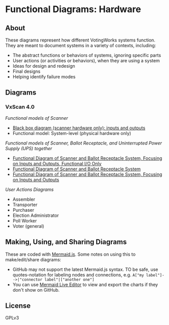 # Functional Diagrams: Hardware

## About

These diagrams represent how different VotingWorks systems function.  They are meant to document systems in a variety of contexts, including:

* The abstract functions or behaviors of systems, ignoring specific parts
* User actions (or activities or behaviors), when they are using a system
* Ideas for design and redesign
* Final designs
* Helping identify failure modes

## Diagrams

### VxScan 4.0 

*Functional models of Scanner*
* [Black box diagram (scanner hardware only): inputs and outputs](./vxscan/black-box-scanner.md)
* Functional model: System-level (physical hardware only)

*Functional models of Scanner, Ballot Receptacle, and Uninterrupted Power Supply (UPS) together*
* [Functional Diagram of Scanner and Ballot Receptacle System, Focusing on Inputs and Outputs, Functional I/O Only](./vxscan/system-diagram-hardware-io-functionalio)
* [Functional Diagram of Scanner and Ballot Receptacle System](./vxscan/system-diagram-hardware.md)
* [Functional Diagram of Scanner and Ballot Receptacle System, Focusing on Inputs and Outputs](./vxscan/system-diagram-hardware-io.md)

*User Actions Diagrams*
* Assembler
* Transporter
* Purchaser
* Election Administrator
* Poll Worker
* Voter (general)


## Making, Using, and Sharing Diagrams

These are coded with [Mermaid.js](https://mermaid.js.org/).  Some notes on using this to make/edit/share diagrams:
* GitHub may not support the latest Mermaid.js syntax.  TO be safe, use quotes-notation for labeling nodes and connections, e.g. `A["my label"]-->|"connector label"|["another one"]` 
* You can use [Mermaid Live Editor](https://mermaid.live/) to view and export the charts if they don't show on GitHub.


## License

GPLv3